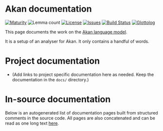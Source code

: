 # Akan documentation

[![Maturity](https://img.shields.io/endpoint?url=https%3A%2F%2Fraw.githubusercontent.com%2Fgiellalt%2Flang-aka%2Fgh-pages%2Fmaturity.json)](https://giellalt.github.io/MaturityClassification.html)
![Lemma count](https://img.shields.io/endpoint?url=https%3A%2F%2Fraw.githubusercontent.com%2Fgiellalt%2Flang-aka%2Fgh-pages%2Flemmacount.json)
[![License](https://img.shields.io/github/license/giellalt/lang-aka)](https://github.com/giellalt/lang-aka/blob/main/LICENSE)
[![Issues](https://img.shields.io/github/issues/giellalt/lang-aka)](https://github.com/giellalt/lang-aka/issues)
[![Build Status](https://builds.giellalt.org/api/badge/lang-aka?label=CI)](https://builds.giellalt.org/pipelines/lang-aka/builds/latest)
[![Glottolog](https://img.shields.io/badge/Glottolog-green)](https://glottolog.org/resource/languoid/id/__GLOTTOLOG_ID__)

This page documents the work on the [Akan language model](https://github.com/giellalt/lang-aka). 

It is a setup of an analyser for Akan.
It only contains a handful of words.

# Project documentation

* (Add links to project specific documentation here as needed. Keep the documentation in the `docs/` directory.)


# In-source documentation

Below is an autogenerated list of documentation pages built from structured comments in the source code. All pages are also concatenated and can be read as one long text [here](aka.md).
